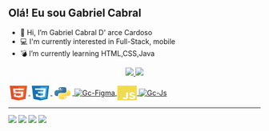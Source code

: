 ## Olá! Eu sou Gabriel Cabral

- 👋 Hi, I’m Gabriel Cabral D' arce Cardoso
- 💻 I'm currently interested in Full-Stack, mobile
- 💣 I’m currently learning  HTML,CSS,Java

<div align="center">
  <a href="https://github.com/GabrielCabral-DS">
  <img width="42%" src="https://github-readme-stats.vercel.app/api?username=GabrielCabral-DS&show_icons=true&theme=tokyonight&include_all_commits=true&count_private=true"/>
  <img width="50%"" src="https://github-readme-stats.vercel.app/api/top-langs/?username=GabrielCabral-DS&layout=compact&langs_count=7&theme=tokyonight"/>
</div>

<div style="display: inline_block"><br>
  <img align="center" alt="Gc-HTML" height="30" width="40" src="https://raw.githubusercontent.com/devicons/devicon/master/icons/html5/html5-original.svg">
  <img align="center" alt="Gc-CSS" height="30" width="40" src="https://raw.githubusercontent.com/devicons/devicon/master/icons/css3/css3-original.svg">
  <img align="center" alt="Gc-Python" height="30" width="40" src="https://raw.githubusercontent.com/devicons/devicon/master/icons/python/python-original.svg">
  <img align="center" alt="Gc-Figma" height="30" width="20" src="https://nearfutu.re/wp-content/uploads/2019/12/figma-logo-color.png">
  <img align="center" alt="Gc-Js" height="30" width="40" src="https://raw.githubusercontent.com/devicons/devicon/master/icons/javascript/javascript-plain.svg">
  <img align="center" alt="Gc-Js" height="30" width="40" src="https://logospng.org/download/java/logo-java-512.png">
</div>
<hr>
<div> 
  <a href="" target="_blank"><img src="https://img.shields.io/badge/Discord-7289DA?style=for-the-badge&logo=discord&logoColor=white" target="_blank"></a> 
  <a href="" target="_blank"><img src="https://img.shields.io/badge/YouTube-FF0000?style=for-the-badge&logo=youtube&logoColor=white" target="_blank"></a>
  <a href="https://www.instagram.com/cabral.jj/" target="_blank"><img src="https://img.shields.io/badge/-Instagram-%23E4405F?style=for-the-badge&logo=instagram&logoColor=white" target="_blank"></a>
  <a href="" target="_blank"><img src="https://img.shields.io/badge/-LinkedIn-%230077B5?style=for-the-badge&logo=linkedin&logoColor=white" target="_blank"></a> 
  
</div>

